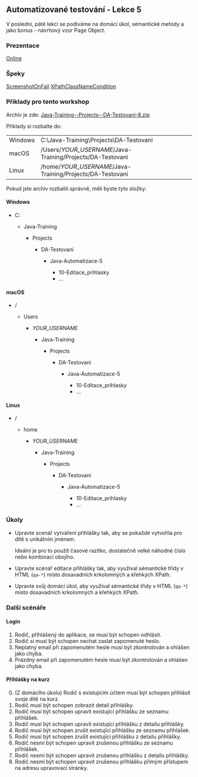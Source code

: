 ---
---
Automatizované testování - Lekce 5
----------------------------------

V poslední, páté lekci se podíváme na domácí úkol, sémantické metody a jako bonus - návrhový vzor Page Object.


### Prezentace

[Online](https://drive.google.com/file/d/1JR7-UoojCenqvvBuydg4ldJQf_JzGFfP/view?usp=sharing)



### Špeky

[ScreenshotOnFail](/data/2021-jaro/da-java-brno/ScreenshotOnFail.java)
[XPathClassNameCondition](/data/2021-jaro/da-java-brno/XPathClassNameCondition.java)



### Příklady pro tento workshop

Archív je zde:
[Java-Training--Projects--DA-Testovani-8.zip](/data/2021-jaro/da-java-brno/Java-Training--Projects--DA-Testovani-8.zip)


Příklady si rozbalte do:

<table class="column-1-right-align">
    <tr>
        <td>Windows</td>
        <td>C:\Java-Training\Projects\DA-Testovani</td>
    </tr>
    <tr>
        <td>macOS</td>
        <td>/Users/<i>YOUR_USERNAME</i>/Java-Training/Projects/DA-Testovani</td>
    </tr>
    <tr>
        <td>Linux</td>
        <td>/home/<i>YOUR_USERNAME</i>/Java-Training/Projects/DA-Testovani</td>
    </tr>
</table>


Pokud jste archív rozbalili správně, měli byste tyto složky:

#### Windows

<ul class="filesystem-tree">
    <li>C:</li>
    <ul>
        <li>Java-Training</li>
        <ul>
            <li>Projects</li>
            <ul>
                <li>DA-Testovani</li>
                <ul>
                    <li>Java-Automatizace-5</li>
                    <ul>
                        <li>10-Editace_prihlasky</li>
                        <li>...</li>
                    </ul>
                </ul>
            </ul>
        </ul>
    </ul>
</ul>


#### macOS

<ul class="filesystem-tree">
    <li>/</li>
    <ul>
        <li>Users</li>
        <ul>
            <li><i>YOUR_USERNAME</i></li>
            <ul>
                <li>Java-Training</li>
                <ul>
                    <li>Projects</li>
                    <ul>
                        <li>DA-Testovani</li>
                        <ul>
                            <li>Java-Automatizace-5</li>
                            <ul>
                                <li>10-Editace_prihlasky</li>
                                <li>...</li>
                            </ul>
                        </ul>
                    </ul>
                </ul>
            </ul>
        </ul>
    </ul>
</ul>


#### Linux

<ul class="filesystem-tree">
    <li>/</li>
    <ul>
        <li>home</li>
        <ul>
            <li><i>YOUR_USERNAME</i></li>
            <ul>
                <li>Java-Training</li>
                <ul>
                    <li>Projects</li>
                    <ul>
                        <li>DA-Testovani</li>
                        <ul>
                            <li>Java-Automatizace-5</li>
                            <ul>
                                <li>10-Editace_prihlasky</li>
                                <li>...</li>
                            </ul>
                        </ul>
                    </ul>
                </ul>
            </ul>
        </ul>
    </ul>
</ul>



### Úkoly

*   Upravte scenář vytváření přihlášky tak, aby se pokaždé vytvořila pro dítě s unikátním jménem.

    Ideální je pro to použít časové razítko, dostatečně velké náhodné číslo nebo kombinaci obojího.


*   Upravte scénář editace přihlášky tak, aby využíval sémantické třídy v HTML (`qa-*`) místo dosavadních krkolomných a křehkých XPath.


*   Upravte svůj domácí úkol, aby využíval sémantické třídy v HTML (`qa-*`) místo dosavadních krkolomných a křehkých XPath.



### Další scénáře

#### Login

1. Rodič, přihlášený do aplikace, se musí být schopen odhlásit.
2. Rodič si musí být schopen nechat zaslat zapomenuté heslo.
3. Neplatný email při zapomenutém hesle musí být zkontrolován a ohlášen jako chyba.
4. Prázdný email při zapomenutém hesle musí být zkontrolován a ohlášen jako chyba.

#### Přihlášky na kurz

0. (Z domácího úkolu) Rodič s existujícím účtem musí být schopen přihlásit svoje dítě na kurz.
1. Rodič musí být schopen zobrazit detail přihlášky.
2. Rodič musí být schopen upravit existující přihlášku ze seznamu přihlášek.
3. Rodič musí být schopen upravit existující přihlášku z detailu přihlášky.
4. Rodič musí být schopen zrušit existující přihlášku ze seznamu přihlášek.
5. Rodič musí být schopen zrušit existující přihlášku z detailu přihlášky.
6. Rodič nesmí být schopen upravit zrušenou přihlášku ze seznamu přihlášek.
7. Rodič nesmí být schopen upravit zrušenou přihlášku z detailu přihlášky.
8. Rodič nesmí být schopen upravit zrušenou přihlášku přímým přístupem na adresu upravovací stránky.
